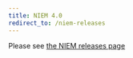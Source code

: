 ```yaml
---
title: NIEM 4.0
redirect_to: /niem-releases
---
```


Please see [the NIEM releases page](/niem-releases)
